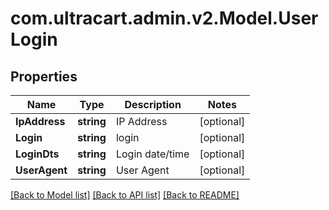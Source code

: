 # com.ultracart.admin.v2.Model.UserLogin
## Properties

Name | Type | Description | Notes
------------ | ------------- | ------------- | -------------
**IpAddress** | **string** | IP Address | [optional] 
**Login** | **string** | login | [optional] 
**LoginDts** | **string** | Login date/time | [optional] 
**UserAgent** | **string** | User Agent | [optional] 


[[Back to Model list]](../README.md#documentation-for-models) [[Back to API list]](../README.md#documentation-for-api-endpoints) [[Back to README]](../README.md)

